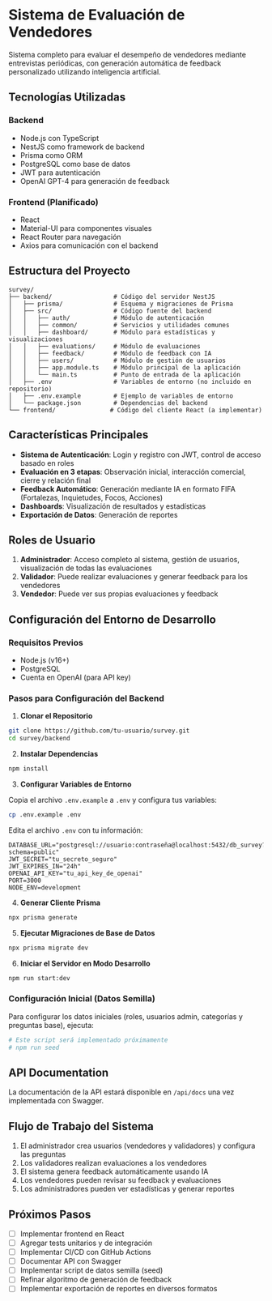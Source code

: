# Sistema de Evaluación de Vendedores

Sistema completo para evaluar el desempeño de vendedores mediante entrevistas periódicas, con generación automática de feedback personalizado utilizando inteligencia artificial.

## Tecnologías Utilizadas

### Backend
- Node.js con TypeScript
- NestJS como framework de backend
- Prisma como ORM
- PostgreSQL como base de datos
- JWT para autenticación
- OpenAI GPT-4 para generación de feedback

### Frontend (Planificado)
- React
- Material-UI para componentes visuales
- React Router para navegación
- Axios para comunicación con el backend

## Estructura del Proyecto

```
survey/
├── backend/                 # Código del servidor NestJS
│   ├── prisma/              # Esquema y migraciones de Prisma
│   ├── src/                 # Código fuente del backend
│   │   ├── auth/            # Módulo de autenticación
│   │   ├── common/          # Servicios y utilidades comunes
│   │   ├── dashboard/       # Módulo para estadísticas y visualizaciones
│   │   ├── evaluations/     # Módulo de evaluaciones
│   │   ├── feedback/        # Módulo de feedback con IA
│   │   ├── users/           # Módulo de gestión de usuarios
│   │   ├── app.module.ts    # Módulo principal de la aplicación
│   │   └── main.ts          # Punto de entrada de la aplicación
│   ├── .env                 # Variables de entorno (no incluido en repositorio)
│   ├── .env.example         # Ejemplo de variables de entorno
│   └── package.json         # Dependencias del backend
└── frontend/               # Código del cliente React (a implementar)
```

## Características Principales

- **Sistema de Autenticación**: Login y registro con JWT, control de acceso basado en roles
- **Evaluación en 3 etapas**: Observación inicial, interacción comercial, cierre y relación final
- **Feedback Automático**: Generación mediante IA en formato FIFA (Fortalezas, Inquietudes, Focos, Acciones)
- **Dashboards**: Visualización de resultados y estadísticas
- **Exportación de Datos**: Generación de reportes

## Roles de Usuario

1. **Administrador**: Acceso completo al sistema, gestión de usuarios, visualización de todas las evaluaciones
2. **Validador**: Puede realizar evaluaciones y generar feedback para los vendedores
3. **Vendedor**: Puede ver sus propias evaluaciones y feedback

## Configuración del Entorno de Desarrollo

### Requisitos Previos

- Node.js (v16+)
- PostgreSQL
- Cuenta en OpenAI (para API key)

### Pasos para Configuración del Backend

1. **Clonar el Repositorio**

```bash
git clone https://github.com/tu-usuario/survey.git
cd survey/backend
```

2. **Instalar Dependencias**

```bash
npm install
```

3. **Configurar Variables de Entorno**

Copia el archivo `.env.example` a `.env` y configura tus variables:

```bash
cp .env.example .env
```

Edita el archivo `.env` con tu información:

```
DATABASE_URL="postgresql://usuario:contraseña@localhost:5432/db_survey?schema=public"
JWT_SECRET="tu_secreto_seguro"
JWT_EXPIRES_IN="24h"
OPENAI_API_KEY="tu_api_key_de_openai"
PORT=3000
NODE_ENV=development
```

4. **Generar Cliente Prisma**

```bash
npx prisma generate
```

5. **Ejecutar Migraciones de Base de Datos**

```bash
npx prisma migrate dev
```

6. **Iniciar el Servidor en Modo Desarrollo**

```bash
npm run start:dev
```

### Configuración Inicial (Datos Semilla)

Para configurar los datos iniciales (roles, usuarios admin, categorías y preguntas base), ejecuta:

```bash
# Este script será implementado próximamente
# npm run seed
```

## API Documentation

La documentación de la API estará disponible en `/api/docs` una vez implementada con Swagger.

## Flujo de Trabajo del Sistema

1. El administrador crea usuarios (vendedores y validadores) y configura las preguntas
2. Los validadores realizan evaluaciones a los vendedores
3. El sistema genera feedback automáticamente usando IA
4. Los vendedores pueden revisar su feedback y evaluaciones
5. Los administradores pueden ver estadísticas y generar reportes

## Próximos Pasos

- [ ] Implementar frontend en React
- [ ] Agregar tests unitarios y de integración
- [ ] Implementar CI/CD con GitHub Actions
- [ ] Documentar API con Swagger
- [ ] Implementar script de datos semilla (seed)
- [ ] Refinar algoritmo de generación de feedback
- [ ] Implementar exportación de reportes en diversos formatos
